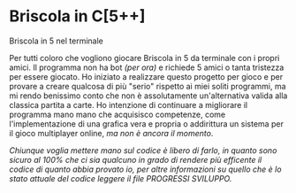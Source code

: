 # Briscola in C[5++]
Briscola in 5 nel terminale

Per tutti coloro che vogliono giocare Briscola in 5 da terminale con i propri amici.
Il programma non ha bot *(per ora)* e richiede 5 amici o tanta tristezza per essere giocato.
Ho iniziato a realizzare questo progetto per gioco e per provare a creare qualcosa di più "serio" rispetto ai miei soliti programmi,
ma mi rendo benissimo conto che non è assolutamente un'alternativa valida alla classica partita a carte.
Ho intenzione di continuare a migliorare il programma mano mano che acquisisco competenze, come l'implementazione di una grafica
vera e propria o addirittura un sistema per il gioco multiplayer online, *ma non è ancora il momento*.


*Chiunque voglia mettere mano sul codice è libero di farlo, in quanto sono sicuro al 100% che ci sia qualcuno in grado di rendere più efficente il codice di quanto abbia provato io, per altre informazioni su quello che è lo stato attuale del codice leggere il file PROGRESSI SVILUPPO.*
